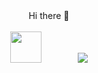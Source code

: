 <div align="center">
  Hi there 👋
</div>
<br>

<!--
**AnatolyKostarev/AnatolyKostarev** is a ✨ _special_ ✨ repository because its `README.md` (this file) appears on your GitHub profile.

Here are some ideas to get you started:

- 🔭 I’m currently working on ...
- 🌱 I’m currently learning ...
- 👯 I’m looking to collaborate on ...
- 🤔 I’m looking for help with ...
- 💬 Ask me about ...
- 📫 How to reach me: ...
- 😄 Pronouns: ...
- ⚡ Fun fact: ...
-->
<div id="header" align="center">
 <img src="https://media.giphy.com/media/eNAsjO55tPbgaor7ma/giphy.gif" width="50" class="giphy-embed" />
 <img stc="https://www.google.com/url?sa=i&url=https%3A%2F%2Fblog.alexdevero.com%2Freact-native-expo-mobile-app%2F&psig=AOvVaw1Y55ldR0Y4NWeRchx248Pz&ust=1678135648590000&source=images&cd=vfe&ved=0CBAQjRxqFwoTCKjUwNHUxf0CFQAAAAAdAAAAABAD" width="50 />
</div>
<br>
<div id="counter" align="center">
  <img src="https://komarev.com/ghpvc/?username=AnatolyKostarev&color=yellow&style=plastic)"/>
</div>

